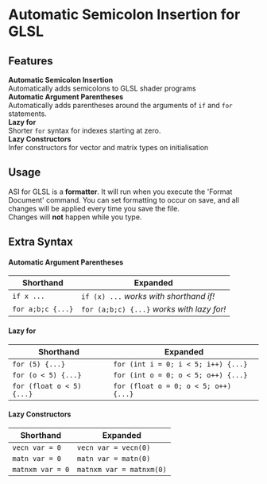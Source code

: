 # Automatic Semicolon Insertion for GLSL

## Features

**Automatic Semicolon Insertion**    
Automatically adds semicolons to GLSL shader programs   
**Automatic Argument Parentheses**   
Automatically adds parentheses around the arguments of `if` and `for` statements.   
**Lazy for**   
Shorter `for` syntax for indexes starting at zero.  
**Lazy Constructors**  
Infer constructors for vector and matrix types on initialisation  


## Usage

ASI for GLSL is a **formatter**. It will run when you execute the 'Format Document' command. You can set formatting to occur on save, and all changes will be applied every time you save the file.   
Changes will **not** happen while you type.


## Extra Syntax

#### **Automatic Argument Parentheses**  
|Shorthand|Expanded|
|-|-|
|`if x ...`|`if (x) ...`  *works with shorthand if!*|  
|`for a;b;c {...}`|`for (a;b;c) {...}`  *works with lazy for!*|

#### **Lazy for**
|Shorthand|Expanded|
|-|-|
|`for (5) {...}`|`for (int i = 0; i < 5; i++) {...}`|  
|`for (o < 5) {...}`|`for (int o = 0; o < 5; o++) {...}` |
|`for (float o < 5) {...}`|`for (float o = 0; o < 5; o++) {...}`|

#### **Lazy Constructors**  
|Shorthand|Expanded|
|-|-|
|`vecn var = 0`|`vecn var = vecn(0)`|
|`matn var = 0`|`matn var = matn(0)`|
|`matnxm var = 0`|`matnxm var = matnxm(0)`|